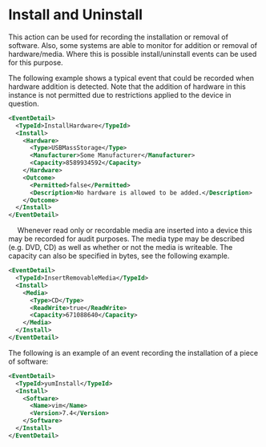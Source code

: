 # Install and Uninstall
This action can be used for recording the installation or removal of software. Also, some systems are able to monitor for addition or removal of hardware/media. Where this is possible install/uninstall events can be used for this purpose.

The following example shows a typical event that could be recorded when hardware addition is detected. Note that the addition of hardware in this instance is not permitted due to restrictions applied to the device in question.

``` xml
<EventDetail>
  <TypeId>InstallHardware</TypeId>
  <Install>
    <Hardware>
      <Type>USBMassStorage</Type>
      <Manufacturer>Some Manufacturer</Manufacturer>
      <Capacity>8589934592</Capacity>
    </Hardware>
    <Outcome>
      <Permitted>false</Permitted>
      <Description>No hardware is allowed to be added.</Description>
    </Outcome>
  </Install>
</EventDetail>
```  
 
Whenever read only or recordable media are inserted into a device this may be recorded for audit purposes. The media type may be described (e.g. DVD, CD) as well as whether or not the media is writeable. The capacity can also be specified in bytes, see the following example.

``` xml
<EventDetail>
  <TypeId>InsertRemovableMedia</TypeId>
  <Install>
    <Media>
      <Type>CD</Type>
      <ReadWrite>true</ReadWrite>
      <Capacity>671088640</Capacity>
    </Media>
  </Install>
</EventDetail>
``` 

The following is an example of an event recording the installation of a piece of software:
``` xml
<EventDetail>
  <TypeId>yumInstall</TypeId>
  <Install>
    <Software>
      <Name>vim</Name>
      <Version>7.4</Version>
    </Software>
  </Install>
</EventDetail>
``` 
